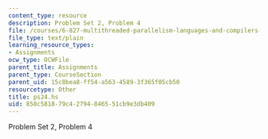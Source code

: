 ```yaml
---
content_type: resource
description: Problem Set 2, Problem 4
file: /courses/6-827-multithreaded-parallelism-languages-and-compilers-fall-2002/858c581879c42794846551cb9e3db409_ps24.hs
file_type: text/plain
learning_resource_types:
- Assignments
ocw_type: OCWFile
parent_title: Assignments
parent_type: CourseSection
parent_uid: 15c8bea8-ff54-a563-4589-3f365f05cb50
resourcetype: Other
title: ps24.hs
uid: 858c5818-79c4-2794-8465-51cb9e3db409
---
```

Problem Set 2, Problem 4

